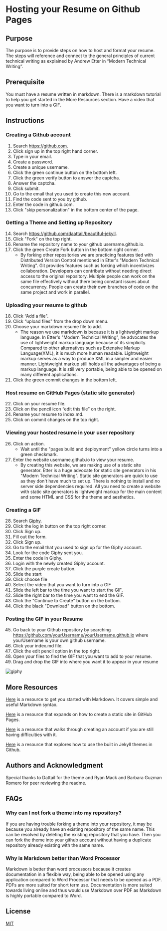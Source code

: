 # Hosting your Resume on Github Pages

## Purpose
The purpose is to provide steps on how to host and format your resume. The steps will reference and connect to the general principles of current technical writing as explained by Andrew Etter in “Modern Technical Writing”.

## Prerequisite
You must have a resume written in markdown. There is a markdown tutorial to help you get started in the More Resources section. Have a video that you want to turn into a GIF.

## Instructions
### Creating a Github account
1. Search https://github.com.
2. Click sign up in the top right hand corner.
3. Type in your email.
4. Create a password.
5. Create a unique username.
6. Click the green continue button on the bottom left.
7. Click the green verify button to answer the captcha.
8. Answer the captcha.
9. Click submit.
10. Go to the email that you used to create this new account.
11. Find the code sent to you by github.
12. Enter the code in github.com.
13. Click "skip personalization" in the bottom center of the page.
### Getting a Theme and Setting up Repository
14. Search https://github.com/daattail/beautiful-jekyll.
15. Click "Fork" on the top right.
16. Rename the repository name to your github username.github.io.
17. Click the green Create Fork button in the bottom right corner.
     * By forking other repositories we are practicing features tied with Distributed Version Control mentioned in Etter's "Modern Technical Writing". Git provides features such as forking which incentivizes collaboration. Developers can contribute without needing direct access to the original repository. Multiple people can work on the same file effectively without there being constant issues about concurrency. People can create their own branches of code on the same project and work in parallel.
### Uploading your resume to github
18. Click “Add a file".
19. Click “upload files" from the drop down menu.
20. Choose your markdown resume file to add. 
     * The reason we use markdown is because it is a lightweight markup language. In Etter's "Modern Technical Writing", he advocates the use of lightweight markup language because of its simplicity. Compared to other alternatives such as Extensive Markup Language(XML), it is much more human readable. Lightweight markup serves as a way to produce XML in a simpler and easier manner. Lightweight markup still holds all the advantages of being a markup language. It is still very portable, being able to be opened on many different applications.
21. Click the green commit changes in the bottom left. 
### Host resume on GitHub Pages (static site generator)
22. Click on your resume file.
23. Click on the pencil icon “edit this file” on the right.
24. Rename your resume to index.md.
25. Click on commit changes on the top right.
### Viewing your hosted resume in your user repository
26. Click on action.
     * Wait until the "pages build and deployment" yellow circle turns into a green checkmark.
27. Enter the website username.github.io to view your resume.
     * By creating this website, we are making use of a static site generator. Etter is a huge advocate for static site generators in his "Modern Technical Writing". Static site generators are quick to use as they don't have much to set up. There is nothing to install and no server side dependencies required. All you need to create a website with static site generators is lightweight markup for the main content and some HTML and CSS for the theme and aesthetics.
### Creating a GIF
28. Search [Giphy](https://giphy.com/).
29. Click the log in button on the top right corner.
30. Click Sign up.
31. Fill out the form.
32. Click Sign up.
33. Go to the email that you used to sign up for the Giphy account.
34. Look for the code Giphy sent you.
35. Enter the code in Giphy.
36. Login with the newly created Giphy account.
37. Click the purple create button.
38. Slide the start 
39. Click choose file
40. Select the video that you want to turn into a GIF
41. Slide the left bar to the time you want to start the GIF.
42. Slide the right bar to the time you want to end the GIF.
43. Click the "Continue to Create" button on the bottom.
44. Click the black "Download" button on the bottom.
### Posting the GIF in your Resume
45. Go back to your Github repository by searching https://github.com/yourUsername/yourUsername.github.io where yourUsername is your own github username.
46. Click your index.md file.
47. Click the edit pencil option in the top right.
48. Open your files to find the GIF that you want to add to your resume.
49. Drag and drop the GIF into where you want it to appear in your resume

![giphy](https://github.com/ciire/ciire.github.io/assets/18106779/5cb7bd4b-c432-432c-be80-aa15da12a159)


	
## More Resources
[Here](https://www.youtube.com/watch?v=qhoXn4bIE1s) is a resource to get you started with Markdown. It covers simple and useful Markdown syntax.

[Here](https://www.youtube.com/watch?v=g6AJ9qPPoyc) is a resource that expands on how to create a static site in GitHub Pages.

[Here](https://www.youtube.com/watch?v=Gn3w1UvTx0A) is a resource that walks through creating an account if you are still having difficulties with it. 

[Here](https://www.youtube.com/watch?v=CTqqvaVKAJU&t=4s) is a resource that explores how to use the built in Jekyll themes in Github.





## Authors and Acknowledgment
Special thanks to Dattail for the theme and Ryan Mack and Barbara Guzman Romero for peer reviewing the readme.

## FAQs
### Why can I not fork a theme into my repository?

If you are having trouble forking a theme into your repository, it may be because you already have an existing repository of the same name. This can be resolved by deleting the existing repository that you have. Then you can fork the theme into your github account without having a duplicate repository already existing with the same name.

### Why is Markdown better than Word Processor
Markdown is better than word processors because it creates documentation in a flexible way, being able to be opened using any application compared to Word Processor that needs to be opened as a PDF. PDFs are more suited for short term use. Documentation is more suited towards living online and thus would use Markdown over PDF as Markdown is highly portable compared to Word. 


## License

[MIT](https://choosealicense.com/licenses/mit/)
